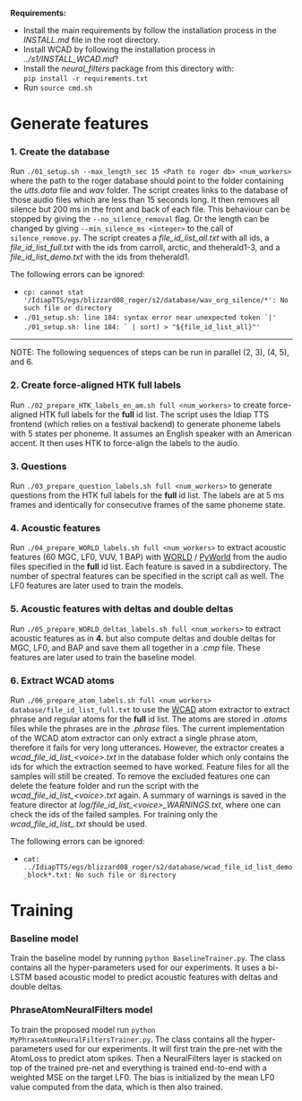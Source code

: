 **Requirements:**
- Install the main requirements by follow the installation process in the *INSTALL.md* file in the root directory.  
- Install WCAD by following the installation process in *../s1/INSTALL_WCAD.md*?  
- Install the *neural_filters* package from this directory with:  
  ``pip install -r requirements.txt``  
- Run ``source cmd.sh``  


# Generate features

### 1. Create the database
Run `./01_setup.sh --max_length_sec 15 <Path to roger db> <num_workers>` where the path to the roger database should point to the folder containing the *utts.data* file and *wav* folder. The script creates links to the database of those audio files which are less than 15 seconds long. It then removes all silence but 200 ms in the front and back of each file. This behaviour can be stopped by giving the `--no_silence_removal` flag. Or the length can be changed by giving `--min_silence_ms <integer>` to the call of `silence_remove.py`. The script creates a *file_id_list_all.txt* with all ids, a *file_id_list_full.txt* with the ids from carroll, arctic, and theherald1-3, and a *file_id_list_demo.txt* with the ids from theherald1.

The following errors can be ignored:
* `cp: cannot stat '/IdiapTTS/egs/blizzard08_roger/s2/database/wav_org_silence/*': No such file or directory`
* ``./01_setup.sh: line 184: syntax error near unexpected token `|'``  
  ``./01_setup.sh: line 184: ` | sort) > "${file_id_list_all}"'``

***
NOTE: The following sequences of steps can be run in parallel (2, 3), (4, 5), and 6.

### 2. Create force-aligned HTK full labels
Run `./02_prepare_HTK_labels_en_am.sh full <num_workers>` to create force-aligned HTK full labels for the **full** id list. The script uses the Idiap TTS frontend (which relies on a festival backend) to generate phoneme labels with 5 states per phoneme. It assumes an English speaker with an American accent. It then uses HTK to force-align the labels to the audio.

### 3. Questions
Run `./03_prepare_question_labels.sh full <num_workers>` to generate questions from the HTK full labels for the **full** id list. The labels are at 5 ms frames and identically for consecutive frames of the same phoneme state.

### 4. Acoustic features
Run `./04_prepare_WORLD_labels.sh full <num_workers>` to extract acoustic features (60 MGC, LF0, VUV, 1 BAP) with [WORLD](https://github.com/mmorise/World) / [PyWorld](https://github.com/JeremyCCHsu/Python-Wrapper-for-World-Vocoder) from the audio files specified in the **full** id list. Each feature is saved in a subdirectory. The number of spectral features can be specified in the script call as well. The LF0 features are later used to train the models.

### 5. Acoustic features with deltas and double deltas
Run `./05_prepare_WORLD_deltas_labels.sh full <num_workers>` to extract acoustic features as in **4.** but also compute deltas and double deltas for MGC, LF0, and BAP and save them all together in a *.cmp* file. These features are later used to train the baseline model.

### 6. Extract WCAD atoms
Run `./06_prepare_atom_labels.sh full <num_workers> database/file_id_list_full.txt` to use the [WCAD](https://github.com/b-schnell/wcad) atom extractor to extract phrase and regular atoms for the **full** id list. The atoms are stored in *.atoms* files while the phrases are in the *.phrase* files. The current implementation of the WCAD atom extractor can only extract a single phrase atom, therefore it fails for very long utterances. However, the extractor creates a *wcad_file_id_list_\<voice>.txt* in the database folder which only contains the ids for which the extraction seemed to have worked. Feature files for all the samples will still be created. To remove the excluded features one can delete the feature folder and run the script with the *wcad_file_id_list_\<voice>.txt* again. A summary of warnings is saved in the feature director at *log/file_id_list_\<voice>_WARNINGS.txt*, where one can check the ids of the failed samples. For training only the *wcad_file_id_list_<voice>.txt* should be used.

The following errors can be ignored:
* `cat: ../IdiapTTS/egs/blizzard08_roger/s2/database/wcad_file_id_list_demo_block*.txt: No such file or directory`

# Training

### Baseline model
Train the baseline model by running `python BaselineTrainer.py`. The class contains all the hyper-parameters used for our experiments. It uses a bi-LSTM based acoustic model to predict acoustic features with deltas and double deltas.

### PhraseAtomNeuralFilters model
To train the proposed model run `python MyPhraseAtomNeuralFiltersTrainer.py`. The class contains all the hyper-parameters used for our experiments. It will first train the pre-net with the AtomLoss to predict atom spikes.
 Then a NeuralFilters layer is stacked on top of the trained pre-net and everything is trained end-to-end with a weighted MSE on the target LF0. The bias is initialized by the mean LF0 value computed from the data, which is then also trained.